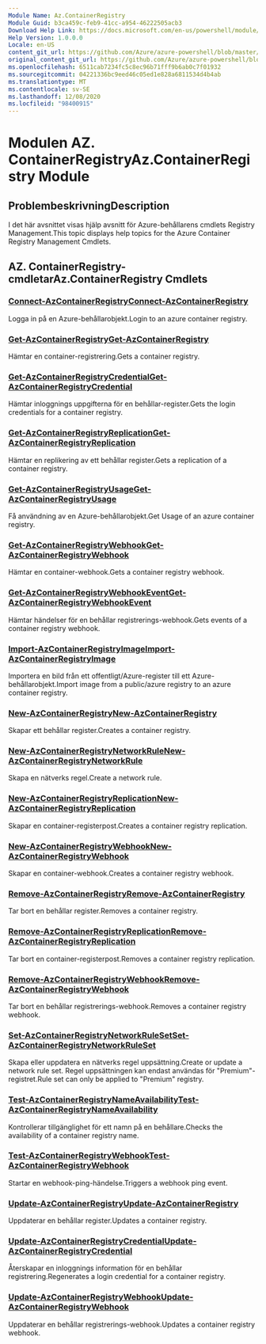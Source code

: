 ```yaml
---
Module Name: Az.ContainerRegistry
Module Guid: b3ca459c-feb9-41cc-a954-46222505acb3
Download Help Link: https://docs.microsoft.com/en-us/powershell/module/az.containerregistry
Help Version: 1.0.0.0
Locale: en-US
content_git_url: https://github.com/Azure/azure-powershell/blob/master/src/ContainerRegistry/ContainerRegistry/help/Az.ContainerRegistry.md
original_content_git_url: https://github.com/Azure/azure-powershell/blob/master/src/ContainerRegistry/ContainerRegistry/help/Az.ContainerRegistry.md
ms.openlocfilehash: 6511cab7234fc5c8ec96b71fff9b6ab0c7f01932
ms.sourcegitcommit: 04221336bc9eed46c05ed1e828a6811534d4b4ab
ms.translationtype: MT
ms.contentlocale: sv-SE
ms.lasthandoff: 12/08/2020
ms.locfileid: "98400915"
---
```

# <span data-ttu-id="ea1a9-101">Modulen AZ. ContainerRegistry</span><span class="sxs-lookup"><span data-stu-id="ea1a9-101">Az.ContainerRegistry Module</span></span>
## <span data-ttu-id="ea1a9-102">Problembeskrivning</span><span class="sxs-lookup"><span data-stu-id="ea1a9-102">Description</span></span>
<span data-ttu-id="ea1a9-103">I det här avsnittet visas hjälp avsnitt för Azure-behållarens cmdlets Registry Management.</span><span class="sxs-lookup"><span data-stu-id="ea1a9-103">This topic displays help topics for the Azure Container Registry Management Cmdlets.</span></span>

## <span data-ttu-id="ea1a9-104">AZ. ContainerRegistry-cmdletar</span><span class="sxs-lookup"><span data-stu-id="ea1a9-104">Az.ContainerRegistry Cmdlets</span></span>
### [<span data-ttu-id="ea1a9-105">Connect-AzContainerRegistry</span><span class="sxs-lookup"><span data-stu-id="ea1a9-105">Connect-AzContainerRegistry</span></span>](Connect-AzContainerRegistry.md)
<span data-ttu-id="ea1a9-106">Logga in på en Azure-behållarobjekt.</span><span class="sxs-lookup"><span data-stu-id="ea1a9-106">Login to an azure container registry.</span></span>

### [<span data-ttu-id="ea1a9-107">Get-AzContainerRegistry</span><span class="sxs-lookup"><span data-stu-id="ea1a9-107">Get-AzContainerRegistry</span></span>](Get-AzContainerRegistry.md)
<span data-ttu-id="ea1a9-108">Hämtar en container-registrering.</span><span class="sxs-lookup"><span data-stu-id="ea1a9-108">Gets a container registry.</span></span>

### [<span data-ttu-id="ea1a9-109">Get-AzContainerRegistryCredential</span><span class="sxs-lookup"><span data-stu-id="ea1a9-109">Get-AzContainerRegistryCredential</span></span>](Get-AzContainerRegistryCredential.md)
<span data-ttu-id="ea1a9-110">Hämtar inloggnings uppgifterna för en behållar-register.</span><span class="sxs-lookup"><span data-stu-id="ea1a9-110">Gets the login credentials for a container registry.</span></span>

### [<span data-ttu-id="ea1a9-111">Get-AzContainerRegistryReplication</span><span class="sxs-lookup"><span data-stu-id="ea1a9-111">Get-AzContainerRegistryReplication</span></span>](Get-AzContainerRegistryReplication.md)
<span data-ttu-id="ea1a9-112">Hämtar en replikering av ett behållar register.</span><span class="sxs-lookup"><span data-stu-id="ea1a9-112">Gets a replication of a container registry.</span></span>

### [<span data-ttu-id="ea1a9-113">Get-AzContainerRegistryUsage</span><span class="sxs-lookup"><span data-stu-id="ea1a9-113">Get-AzContainerRegistryUsage</span></span>](Get-AzContainerRegistryUsage.md)
<span data-ttu-id="ea1a9-114">Få användning av en Azure-behållarobjekt.</span><span class="sxs-lookup"><span data-stu-id="ea1a9-114">Get Usage of an azure container registry.</span></span>

### [<span data-ttu-id="ea1a9-115">Get-AzContainerRegistryWebhook</span><span class="sxs-lookup"><span data-stu-id="ea1a9-115">Get-AzContainerRegistryWebhook</span></span>](Get-AzContainerRegistryWebhook.md)
<span data-ttu-id="ea1a9-116">Hämtar en container-webhook.</span><span class="sxs-lookup"><span data-stu-id="ea1a9-116">Gets a container registry webhook.</span></span>

### [<span data-ttu-id="ea1a9-117">Get-AzContainerRegistryWebhookEvent</span><span class="sxs-lookup"><span data-stu-id="ea1a9-117">Get-AzContainerRegistryWebhookEvent</span></span>](Get-AzContainerRegistryWebhookEvent.md)
<span data-ttu-id="ea1a9-118">Hämtar händelser för en behållar registrerings-webhook.</span><span class="sxs-lookup"><span data-stu-id="ea1a9-118">Gets events of a container registry webhook.</span></span>

### [<span data-ttu-id="ea1a9-119">Import-AzContainerRegistryImage</span><span class="sxs-lookup"><span data-stu-id="ea1a9-119">Import-AzContainerRegistryImage</span></span>](Import-AzContainerRegistryImage.md)
<span data-ttu-id="ea1a9-120">Importera en bild från ett offentligt/Azure-register till ett Azure-behållarobjekt.</span><span class="sxs-lookup"><span data-stu-id="ea1a9-120">Import image from a public/azure registry to an azure container registry.</span></span>

### [<span data-ttu-id="ea1a9-121">New-AzContainerRegistry</span><span class="sxs-lookup"><span data-stu-id="ea1a9-121">New-AzContainerRegistry</span></span>](New-AzContainerRegistry.md)
<span data-ttu-id="ea1a9-122">Skapar ett behållar register.</span><span class="sxs-lookup"><span data-stu-id="ea1a9-122">Creates a container registry.</span></span>

### [<span data-ttu-id="ea1a9-123">New-AzContainerRegistryNetworkRule</span><span class="sxs-lookup"><span data-stu-id="ea1a9-123">New-AzContainerRegistryNetworkRule</span></span>](New-AzContainerRegistryNetworkRule.md)
<span data-ttu-id="ea1a9-124">Skapa en nätverks regel.</span><span class="sxs-lookup"><span data-stu-id="ea1a9-124">Create a network rule.</span></span>

### [<span data-ttu-id="ea1a9-125">New-AzContainerRegistryReplication</span><span class="sxs-lookup"><span data-stu-id="ea1a9-125">New-AzContainerRegistryReplication</span></span>](New-AzContainerRegistryReplication.md)
<span data-ttu-id="ea1a9-126">Skapar en container-registerpost.</span><span class="sxs-lookup"><span data-stu-id="ea1a9-126">Creates a container registry replication.</span></span>

### [<span data-ttu-id="ea1a9-127">New-AzContainerRegistryWebhook</span><span class="sxs-lookup"><span data-stu-id="ea1a9-127">New-AzContainerRegistryWebhook</span></span>](New-AzContainerRegistryWebhook.md)
<span data-ttu-id="ea1a9-128">Skapar en container-webhook.</span><span class="sxs-lookup"><span data-stu-id="ea1a9-128">Creates a container registry webhook.</span></span>

### [<span data-ttu-id="ea1a9-129">Remove-AzContainerRegistry</span><span class="sxs-lookup"><span data-stu-id="ea1a9-129">Remove-AzContainerRegistry</span></span>](Remove-AzContainerRegistry.md)
<span data-ttu-id="ea1a9-130">Tar bort en behållar register.</span><span class="sxs-lookup"><span data-stu-id="ea1a9-130">Removes a container registry.</span></span>

### [<span data-ttu-id="ea1a9-131">Remove-AzContainerRegistryReplication</span><span class="sxs-lookup"><span data-stu-id="ea1a9-131">Remove-AzContainerRegistryReplication</span></span>](Remove-AzContainerRegistryReplication.md)
<span data-ttu-id="ea1a9-132">Tar bort en container-registerpost.</span><span class="sxs-lookup"><span data-stu-id="ea1a9-132">Removes a container registry replication.</span></span>

### [<span data-ttu-id="ea1a9-133">Remove-AzContainerRegistryWebhook</span><span class="sxs-lookup"><span data-stu-id="ea1a9-133">Remove-AzContainerRegistryWebhook</span></span>](Remove-AzContainerRegistryWebhook.md)
<span data-ttu-id="ea1a9-134">Tar bort en behållar registrerings-webhook.</span><span class="sxs-lookup"><span data-stu-id="ea1a9-134">Removes a container registry webhook.</span></span>

### [<span data-ttu-id="ea1a9-135">Set-AzContainerRegistryNetworkRuleSet</span><span class="sxs-lookup"><span data-stu-id="ea1a9-135">Set-AzContainerRegistryNetworkRuleSet</span></span>](Set-AzContainerRegistryNetworkRuleSet.md)
<span data-ttu-id="ea1a9-136">Skapa eller uppdatera en nätverks regel uppsättning.</span><span class="sxs-lookup"><span data-stu-id="ea1a9-136">Create or update a network rule set.</span></span> <span data-ttu-id="ea1a9-137">Regel uppsättningen kan endast användas för "Premium"-registret.</span><span class="sxs-lookup"><span data-stu-id="ea1a9-137">Rule set can only be applied to "Premium" registry.</span></span>

### [<span data-ttu-id="ea1a9-138">Test-AzContainerRegistryNameAvailability</span><span class="sxs-lookup"><span data-stu-id="ea1a9-138">Test-AzContainerRegistryNameAvailability</span></span>](Test-AzContainerRegistryNameAvailability.md)
<span data-ttu-id="ea1a9-139">Kontrollerar tillgänglighet för ett namn på en behållare.</span><span class="sxs-lookup"><span data-stu-id="ea1a9-139">Checks the availability of a container registry name.</span></span>

### [<span data-ttu-id="ea1a9-140">Test-AzContainerRegistryWebhook</span><span class="sxs-lookup"><span data-stu-id="ea1a9-140">Test-AzContainerRegistryWebhook</span></span>](Test-AzContainerRegistryWebhook.md)
<span data-ttu-id="ea1a9-141">Startar en webhook-ping-händelse.</span><span class="sxs-lookup"><span data-stu-id="ea1a9-141">Triggers a webhook ping event.</span></span>

### [<span data-ttu-id="ea1a9-142">Update-AzContainerRegistry</span><span class="sxs-lookup"><span data-stu-id="ea1a9-142">Update-AzContainerRegistry</span></span>](Update-AzContainerRegistry.md)
<span data-ttu-id="ea1a9-143">Uppdaterar en behållar register.</span><span class="sxs-lookup"><span data-stu-id="ea1a9-143">Updates a container registry.</span></span>

### [<span data-ttu-id="ea1a9-144">Update-AzContainerRegistryCredential</span><span class="sxs-lookup"><span data-stu-id="ea1a9-144">Update-AzContainerRegistryCredential</span></span>](Update-AzContainerRegistryCredential.md)
<span data-ttu-id="ea1a9-145">Återskapar en inloggnings information för en behållar registrering.</span><span class="sxs-lookup"><span data-stu-id="ea1a9-145">Regenerates a login credential for a container registry.</span></span>

### [<span data-ttu-id="ea1a9-146">Update-AzContainerRegistryWebhook</span><span class="sxs-lookup"><span data-stu-id="ea1a9-146">Update-AzContainerRegistryWebhook</span></span>](Update-AzContainerRegistryWebhook.md)
<span data-ttu-id="ea1a9-147">Uppdaterar en behållar registrerings-webhook.</span><span class="sxs-lookup"><span data-stu-id="ea1a9-147">Updates a container registry webhook.</span></span>

